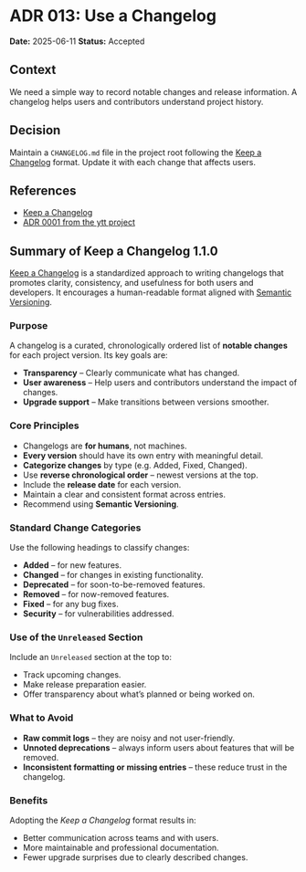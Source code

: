 # ADR 013: Use a Changelog

**Date:** 2025-06-11
**Status:** Accepted

## Context

We need a simple way to record notable changes and release information. A changelog helps users and contributors understand project history.

## Decision

Maintain a `CHANGELOG.md` file in the project root following the [Keep a Changelog](https://keepachangelog.com/en/1.1.0/) format. Update it with each change that affects users.

## References

- [Keep a Changelog](https://keepachangelog.com/en/1.1.0/)
- [ADR 0001 from the ytt project](https://github.com/dudarev/ytt/blob/main/docs/adrs/0001-use-changelog.md)

## Summary of Keep a Changelog 1.1.0

[Keep a Changelog](https://keepachangelog.com/en/1.1.0/) is a standardized approach to writing changelogs that promotes clarity, consistency, and usefulness for both users and developers. It encourages a human-readable format aligned with [Semantic Versioning](https://semver.org/).

### Purpose

A changelog is a curated, chronologically ordered list of **notable changes** for each project version. Its key goals are:

- **Transparency** – Clearly communicate what has changed.
- **User awareness** – Help users and contributors understand the impact of changes.
- **Upgrade support** – Make transitions between versions smoother.

### Core Principles

- Changelogs are **for humans**, not machines.
- **Every version** should have its own entry with meaningful detail.
- **Categorize changes** by type (e.g. Added, Fixed, Changed).
- Use **reverse chronological order** – newest versions at the top.
- Include the **release date** for each version.
- Maintain a clear and consistent format across entries.
- Recommend using **Semantic Versioning**.

### Standard Change Categories

Use the following headings to classify changes:

- **Added** – for new features.
- **Changed** – for changes in existing functionality.
- **Deprecated** – for soon-to-be-removed features.
- **Removed** – for now-removed features.
- **Fixed** – for any bug fixes.
- **Security** – for vulnerabilities addressed.

### Use of the `Unreleased` Section

Include an `Unreleased` section at the top to:

- Track upcoming changes.
- Make release preparation easier.
- Offer transparency about what’s planned or being worked on.

### What to Avoid

- **Raw commit logs** – they are noisy and not user-friendly.
- **Unnoted deprecations** – always inform users about features that will be removed.
- **Inconsistent formatting or missing entries** – these reduce trust in the changelog.

### Benefits

Adopting the _Keep a Changelog_ format results in:

- Better communication across teams and with users.
- More maintainable and professional documentation.
- Fewer upgrade surprises due to clearly described changes.
